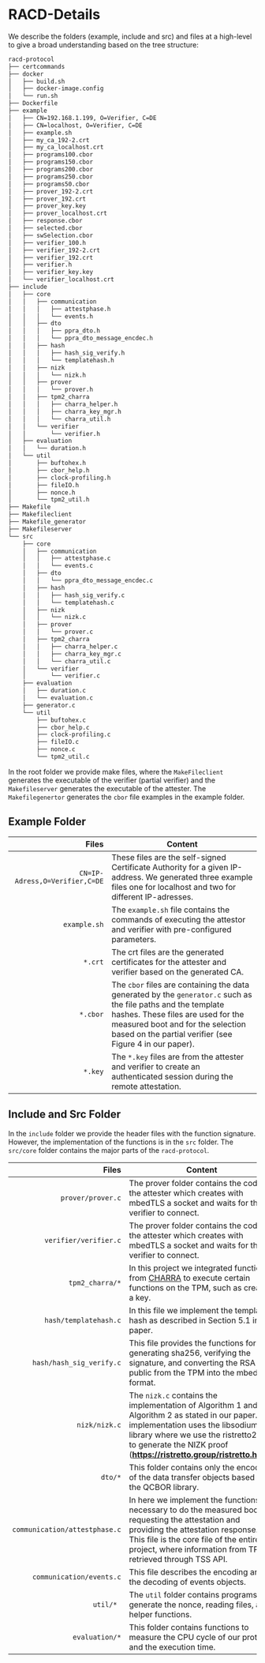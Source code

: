 # RACD-Details
We describe the folders (example, include and src) and files at a high-level to give a broad understanding based on the tree structure:
```md
racd-protocol
├── certcommands  
├── docker
│   ├── build.sh
│   ├── docker-image.config
│   └── run.sh
├── Dockerfile
├── example
│   ├── CN=192.168.1.199, O=Verifier, C=DE
│   ├── CN=localhost, O=Verifier, C=DE
│   ├── example.sh
│   ├── my_ca_192-2.crt
│   ├── my_ca_localhost.crt
│   ├── programs100.cbor
│   ├── programs150.cbor
│   ├── programs200.cbor
│   ├── programs250.cbor
│   ├── programs50.cbor
│   ├── prover_192-2.crt
│   ├── prover_192.crt
│   ├── prover_key.key
│   ├── prover_localhost.crt
│   ├── response.cbor
│   ├── selected.cbor
│   ├── swSelection.cbor
│   ├── verifier_100.h
│   ├── verifier_192-2.crt
│   ├── verifier_192.crt
│   ├── verifier.h
│   ├── verifier_key.key
│   └── verifier_localhost.crt
├── include
│   ├── core
│   │   ├── communication
│   │   │   ├── attestphase.h
│   │   │   └── events.h
│   │   ├── dto
│   │   │   ├── ppra_dto.h
│   │   │   └── ppra_dto_message_encdec.h
│   │   ├── hash
│   │   │   ├── hash_sig_verify.h
│   │   │   └── templatehash.h
│   │   ├── nizk
│   │   │   └── nizk.h
│   │   ├── prover
│   │   │   └── prover.h
│   │   ├── tpm2_charra
│   │   │   ├── charra_helper.h
│   │   │   ├── charra_key_mgr.h
│   │   │   └── charra_util.h
│   │   └── verifier
│   │       └── verifier.h
│   ├── evaluation
│   │   └── duration.h
│   └── util
│       ├── buftohex.h
│       ├── cbor_help.h
│       ├── clock-profiling.h
│       ├── fileIO.h
│       ├── nonce.h
│       └── tpm2_util.h
├── Makefile
├── Makefileclient
├── Makefile_generator
├── Makefileserver
└── src
    ├── core
    │   ├── communication
    │   │   ├── attestphase.c
    │   │   └── events.c
    │   ├── dto
    │   │   └── ppra_dto_message_encdec.c
    │   ├── hash
    │   │   ├── hash_sig_verify.c
    │   │   └── templatehash.c
    │   ├── nizk
    │   │   └── nizk.c
    │   ├── prover
    │   │   └── prover.c
    │   ├── tpm2_charra
    │   │   ├── charra_helper.c
    │   │   ├── charra_key_mgr.c
    │   │   └── charra_util.c
    │   └── verifier
    │       └── verifier.c
    ├── evaluation
    │   ├── duration.c
    │   └── evaluation.c
    ├── generator.c
    └── util
        ├── buftohex.c
        ├── cbor_help.c
        ├── clock-profiling.c
        ├── fileIO.c
        ├── nonce.c
        └── tpm2_util.c

```
In the root folder we provide make files, where the `MakeFileclient` generates the executable of the verifier (partial verifier) and the `Makefileserver` generates the executable of the attester.
The `Makefilegenertor` generates the `cbor` file examples in the example folder. 

## Example Folder
| Files | Content |
| -----: | ------- |
| ```CN=IP-Adress,O=Verifier,C=DE``` | These files are the self-signed Certificate Authority for a given IP-address. We generated three example files one for localhost and two for different IP-adresses. |
| ```example.sh``` | The `example.sh` file contains the commands of executing the attestor and verifier with pre-configured parameters. |
| ```*.crt``` | The crt files are the generated certificates for the attester and verifier based on the generated CA. |
| ```*.cbor``` | The `cbor` files are containing the data generated by the `generator.c` such as the file paths and the template hashes. These files are used for the measured boot and for the selection based on the partial verifier (see Figure 4 in our paper). |
| ```*.key``` | The `*.key` files are from the attester and verifier to create an authenticated session during the remote attestation. |

## Include and Src Folder
In the `include` folder we provide the header files with the function signature. However, the implementation of the functions is in the `src` folder.
The `src/core` folder contains the major parts of the `racd-protocol`. 

| Files | Content |
| -----: | ------- |
| ```prover/prover.c``` | The prover folder contains the code of the attester which creates with mbedTLS a socket and waits for the verifier to connect. |
| ```verifier/verifier.c``` | The prover folder contains the code of the attester which creates with mbedTLS a socket and waits for the verifier to connect. |
| ```tpm2_charra/*``` | In this project we integrated functions from [CHARRA](https://github.com/Fraunhofer-SIT/charra) to execute certain functions on the TPM, such as creating a key. |
| ```hash/templatehash.c``` | In this file we implement the template hash as described in Section 5.1 in our paper. |
| ```hash/hash_sig_verify.c``` | This file provides the functions for generating sha256, verifying the signature, and converting the RSA public from the TPM into the mbedTLS format. |
| ```nizk/nizk.c``` | The `nizk.c` contains the implementation of Algorithm 1 and Algorithm 2 as stated in our paper. The implementation uses the libsodium library where we use the ristretto255 to generate the NIZK proof (**https://ristretto.group/ristretto.html**).|
| ```dto/*``` | This folder contains only the encoding of the data transfer objects based on the QCBOR library.|
| ```communication/attestphase.c ``` | In here we implement the functions necessary to do the measured boot, requesting the attestation and providing the attestation response. This file is the core file of the entire project, where information from TPM is retrieved through TSS API. |
| ``` communication/events.c``` | This file describes the encoding and the decoding of events objects.|
| ```util/* ```| The `util` folder contains programs to generate the nonce, reading files, and helper functions.|
|``` evaluation/*```| This folder contains functions to measure the CPU cycle of our protocol and the execution time.|

